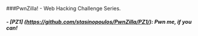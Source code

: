 ###PwnZilla! - Web Hacking Challenge Series.
##### - [PZ1] (https://github.com/stasinopoulos/PwnZilla/PZ1/): Pwn me, if you can!
